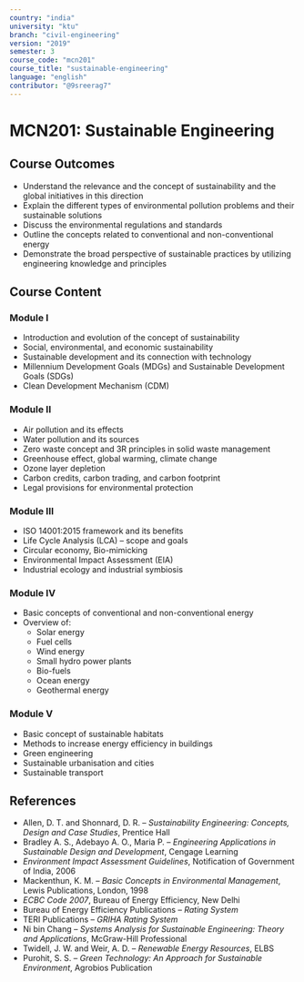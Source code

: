 ```yaml
---
country: "india"
university: "ktu"
branch: "civil-engineering"
version: "2019"
semester: 3
course_code: "mcn201"
course_title: "sustainable-engineering"
language: "english"
contributor: "@9sreerag7"
---
```


# MCN201: Sustainable Engineering

## Course Outcomes

* Understand the relevance and the concept of sustainability and the global initiatives in this direction  
* Explain the different types of environmental pollution problems and their sustainable solutions  
* Discuss the environmental regulations and standards  
* Outline the concepts related to conventional and non-conventional energy  
* Demonstrate the broad perspective of sustainable practices by utilizing engineering knowledge and principles  

## Course Content

### Module I

* Introduction and evolution of the concept of sustainability  
* Social, environmental, and economic sustainability  
* Sustainable development and its connection with technology  
* Millennium Development Goals (MDGs) and Sustainable Development Goals (SDGs)  
* Clean Development Mechanism (CDM)  

### Module II

* Air pollution and its effects  
* Water pollution and its sources  
* Zero waste concept and 3R principles in solid waste management  
* Greenhouse effect, global warming, climate change  
* Ozone layer depletion  
* Carbon credits, carbon trading, and carbon footprint  
* Legal provisions for environmental protection  

### Module III

* ISO 14001:2015 framework and its benefits  
* Life Cycle Analysis (LCA) – scope and goals  
* Circular economy, Bio-mimicking  
* Environmental Impact Assessment (EIA)  
* Industrial ecology and industrial symbiosis  

### Module IV

* Basic concepts of conventional and non-conventional energy  
* Overview of:
  - Solar energy  
  - Fuel cells  
  - Wind energy  
  - Small hydro power plants  
  - Bio-fuels  
  - Ocean energy  
  - Geothermal energy  

### Module V

* Basic concept of sustainable habitats  
* Methods to increase energy efficiency in buildings  
* Green engineering  
* Sustainable urbanisation and cities  
* Sustainable transport  

## References

* Allen, D. T. and Shonnard, D. R. – *Sustainability Engineering: Concepts, Design and Case Studies*, Prentice Hall  
* Bradley A. S., Adebayo A. O., Maria P. – *Engineering Applications in Sustainable Design and Development*, Cengage Learning  
* *Environment Impact Assessment Guidelines*, Notification of Government of India, 2006  
* Mackenthun, K. M. – *Basic Concepts in Environmental Management*, Lewis Publications, London, 1998  
* *ECBC Code 2007*, Bureau of Energy Efficiency, New Delhi  
* Bureau of Energy Efficiency Publications – *Rating System*  
* TERI Publications – *GRIHA Rating System*  
* Ni bin Chang – *Systems Analysis for Sustainable Engineering: Theory and Applications*, McGraw-Hill Professional  
* Twidell, J. W. and Weir, A. D. – *Renewable Energy Resources*, ELBS  
* Purohit, S. S. – *Green Technology: An Approach for Sustainable Environment*, Agrobios Publication  
